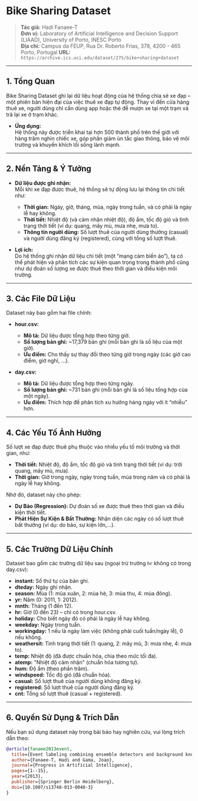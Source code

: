 # Bike Sharing Dataset

> **Tác giả:** Hadi Fanaee-T  
> **Đơn vị:** Laboratory of Artificial Intelligence and Decision Support (LIAAD), University of Porto, INESC Porto  
> **Địa chỉ:** Campus da FEUP, Rua Dr. Roberto Frias, 378, 4200 - 465 Porto, Portugal
> **URL:** ```https://archive.ics.uci.edu/dataset/275/bike+sharing+dataset```

---

## 1. Tổng Quan

Bike Sharing Dataset ghi lại dữ liệu hoạt động của hệ thống chia sẻ xe đạp – một phiên bản hiện đại của việc thuê xe đạp tự động. Thay vì đến cửa hàng thuê xe, người dùng chỉ cần dùng app hoặc thẻ để mượn xe tại một trạm và trả lại xe ở trạm khác.

- **Ứng dụng:**  
  Hệ thống này được triển khai tại hơn 500 thành phố trên thế giới với hàng trăm nghìn chiếc xe, góp phần giảm ùn tắc giao thông, bảo vệ môi trường và khuyến khích lối sống lành mạnh.

---

## 2. Nền Tảng & Ý Tưởng

- **Dữ liệu được ghi nhận:**  
  Mỗi khi xe đạp được thuê, hệ thống sẽ tự động lưu lại thông tin chi tiết như:
  - **Thời gian:** Ngày, giờ, tháng, mùa, ngày trong tuần, và có phải là ngày lễ hay không.
  - **Thời tiết:** Nhiệt độ (và cảm nhận nhiệt độ), độ ẩm, tốc độ gió và tình trạng thời tiết (ví dụ: quang, mây mù, mưa nhẹ, mưa to).
  - **Thông tin người dùng:** Số lượt thuê của người dùng thường (casual) và người dùng đăng ký (registered), cùng với tổng số lượt thuê.

- **Lợi ích:**  
  Do hệ thống ghi nhận dữ liệu chi tiết (một “mạng cảm biến ảo”), ta có thể phát hiện và phân tích các sự kiện quan trọng trong thành phố cũng như dự đoán số lượng xe được thuê theo thời gian và điều kiện môi trường.

---

## 3. Các File Dữ Liệu

Dataset này bao gồm hai file chính:

- **hour.csv:**  
  - **Mô tả:** Dữ liệu được tổng hợp theo từng giờ.  
  - **Số lượng bản ghi:** ~17,379 bản ghi (mỗi bản ghi là số liệu của một giờ).
  - **Ưu điểm:** Cho thấy sự thay đổi theo từng giờ trong ngày (các giờ cao điểm, giờ nghỉ, …).

- **day.csv:**  
  - **Mô tả:** Dữ liệu được tổng hợp theo từng ngày.
  - **Số lượng bản ghi:** ~731 bản ghi (mỗi bản ghi là số liệu tổng hợp của một ngày).
  - **Ưu điểm:** Thích hợp để phân tích xu hướng hàng ngày với ít “nhiễu” hơn.

---

## 4. Các Yếu Tố Ảnh Hưởng

Số lượt xe đạp được thuê phụ thuộc vào nhiều yếu tố môi trường và thời gian, như:

- **Thời tiết:** Nhiệt độ, độ ẩm, tốc độ gió và tình trạng thời tiết (ví dụ: trời quang, mây mù, mưa).
- **Thời gian:** Giờ trong ngày, ngày trong tuần, mùa trong năm và có phải là ngày lễ hay không.

Nhờ đó, dataset này cho phép:
- **Dự Báo (Regression):** Dự đoán số xe được thuê theo thời gian và điều kiện thời tiết.
- **Phát Hiện Sự Kiện & Bất Thường:** Nhận diện các ngày có số lượt thuê bất thường (ví dụ: do bão, sự kiện lớn,…).

---

## 5. Các Trường Dữ Liệu Chính

Dataset bao gồm các trường dữ liệu sau (ngoại trừ trường `hr` không có trong day.csv):

- **instant:** Số thứ tự của bản ghi.
- **dteday:** Ngày ghi nhận.
- **season:** Mùa (1: mùa xuân, 2: mùa hè, 3: mùa thu, 4: mùa đông).
- **yr:** Năm (0: 2011, 1: 2012).
- **mnth:** Tháng (1 đến 12).
- **hr:** Giờ (0 đến 23) – chỉ có trong hour.csv.
- **holiday:** Cho biết ngày đó có phải là ngày lễ hay không.
- **weekday:** Ngày trong tuần.
- **workingday:** 1 nếu là ngày làm việc (không phải cuối tuần/ngày lễ), 0 nếu không.
- **weathersit:** Tình trạng thời tiết (1: quang, 2: mây mù, 3: mưa nhẹ, 4: mưa to).
- **temp:** Nhiệt độ (đã được chuẩn hóa, chia theo mức tối đa).
- **atemp:** "Nhiệt độ cảm nhận" (chuẩn hóa tương tự).
- **hum:** Độ ẩm (theo phần trăm).
- **windspeed:** Tốc độ gió (đã chuẩn hóa).
- **casual:** Số lượt thuê của người dùng không đăng ký.
- **registered:** Số lượt thuê của người dùng đăng ký.
- **cnt:** Tổng số lượt thuê (casual + registered).

---

## 6. Quyền Sử Dụng & Trích Dẫn

Nếu bạn sử dụng dataset này trong bài báo hay nghiên cứu, vui lòng trích dẫn theo:

```bibtex
@article{fanaee2013event,
  title={Event labeling combining ensemble detectors and background knowledge},
  author={Fanaee-T, Hadi and Gama, Joao},
  journal={Progress in Artificial Intelligence},
  pages={1--15},
  year={2013},
  publisher={Springer Berlin Heidelberg},
  doi={10.1007/s13748-013-0040-3}
}
